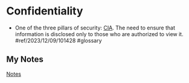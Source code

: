 # Confidentiality
- One of the three pillars of security: [CIA](confidentiality-integrity-availability.md). The need to ensure that information is disclosed only to those who are authorized to view it. #ref/2023/12/09/101428 #glossary
## My Notes
[Notes](mynotes/confidentiality-notes.md)
